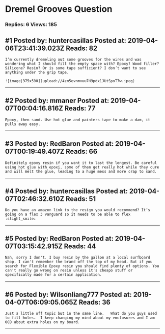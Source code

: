 # Dremel Grooves Question

### Replies: 6 Views: 185

## \#1 Posted by: huntercasillas Posted at: 2019-04-06T23:41:39.023Z Reads: 82

```
I’m currently dremeling out some grooves for the wires and was wondering what I should fill the empty space with? Epoxy? Wood filler? Silicone? Resin? Or is some tape sufficient? I don’t want to see anything under the grip tape.

![image|375x500](upload://4zm5evnmvuu7H9pdx1JUtSpoT7w.jpeg)
```

---
## \#2 Posted by: mmaner Posted at: 2019-04-07T00:04:16.816Z Reads: 77

```
Epoxy, then sand. Use hot glue and painters tape to make a dam, it pulls away easy.
```

---
## \#3 Posted by: RedBaron Posted at: 2019-04-07T00:19:49.407Z Reads: 66

```
Definitely epoxy resin if you want it to last the longest. Be careful using hot glue with epoxi, some of them get really hot while they cure and will melt the glue, leading to a huge mess and more crap to sand.
```

---
## \#4 Posted by: huntercasillas Posted at: 2019-04-07T02:46:32.610Z Reads: 51

```
Do you have an amazon link to the resign you would recommend? It’s going on a flex 3 vanguard so it needs to be able to flex :slight_smile:
```

---
## \#5 Posted by: RedBaron Posted at: 2019-04-07T03:15:42.915Z Reads: 44

```
Nah, sorry I don't. I buy resin by the gallon at a local surfboard shop. I can't remember the brand off the top of my head. But if you search for Flexible Epoxy resin you should find plenty of options. You can't really go wrong on resin unless it's cheapo stuff or specifically made for a certain application.
```

---
## \#6 Posted by: Wilsonliang777 Posted at: 2019-04-07T06:09:05.065Z Reads: 36

```
Just a little off topic but in the same line.   What do you guys used to fill holes.  I keep changing my mind about my enclosures and I am OCD about extra holes on my board.
```

---
